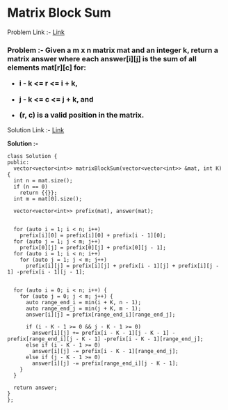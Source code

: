# Matrix Block Sum

Problem Link :- [Link](https://leetcode.com/problems/matrix-block-sum/)

<h3>
Problem :- Given a m x n matrix mat and an integer k, return a matrix answer where each answer[i][j] is the sum of all elements mat[r][c] for:

  * i - k <= r <= i + k,
  
  * j - k <= c <= j + k, and
  
  * (r, c) is a valid position in the matrix.
</h3>
  
Solution Link :- [Link](https://leetcode.com/problems/matrix-block-sum/submissions/882712232/)

**Solution :-**
```
class Solution {
public:
  vector<vector<int>> matrixBlockSum(vector<vector<int>> &mat, int K) {
  int n = mat.size();
  if (n == 0)
    return {{}};
  int m = mat[0].size();

  vector<vector<int>> prefix(mat), answer(mat);

 
  for (auto i = 1; i < n; i++)
    prefix[i][0] = prefix[i][0] + prefix[i - 1][0];
  for (auto j = 1; j < m; j++)
    prefix[0][j] = prefix[0][j] + prefix[0][j - 1];
  for (auto i = 1; i < n; i++)
    for (auto j = 1; j < m; j++)
      prefix[i][j] = prefix[i][j] + prefix[i - 1][j] + prefix[i][j - 1] -prefix[i - 1][j - 1];

  
  for (auto i = 0; i < n; i++) {
    for (auto j = 0; j < m; j++) {
      auto range_end_i = min(i + K, n - 1);
      auto range_end_j = min(j + K, m - 1);
      answer[i][j] = prefix[range_end_i][range_end_j];

      if (i - K - 1 >= 0 && j - K - 1 >= 0)
        answer[i][j] += prefix[i - K - 1][j - K - 1] -prefix[range_end_i][j - K - 1] -prefix[i - K - 1][range_end_j];
      else if (i - K - 1 >= 0)
        answer[i][j] -= prefix[i - K - 1][range_end_j];
      else if (j - K - 1 >= 0)
        answer[i][j] -= prefix[range_end_i][j - K - 1];
    }
  }

  return answer;
}
};
```
